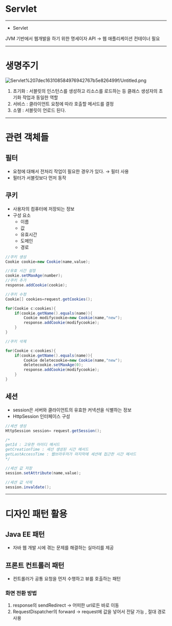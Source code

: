 # Servlet

---

- Servlet

JVM 기반에서 웹개발을 하기 위한 명세이자 API → 웹 애플리케이션 컨테이너 필요

---

# 생명주기

![Servlet%207dec163108584976942767b5e826499f/Untitled.png](Servlet%207dec163108584976942767b5e826499f/Untitled.png)

1. 초기화 : 서블릿의 인스턴스를 생성하고 리소스를 로드하는 등 클래스 생성자의 초기화 작업과 동일한 역할
2. 서비스 : 클라이언트 요청에 따라 호출할 메서드를 결정
3. 소멸 : 서블릿이 언로드 된다.

---

# 관련 객체들

## 필터

- 요청에 대해서 전처리 작업이 필요한 경우가 있다. → 필터 사용
- 필터가 서블릿보다 먼저 동작

## 쿠키

- 사용자의 컴퓨터에 저장되는 정보
- 구성 요소
    - 이름
    - 값
    - 유효시간
    - 도메인
    - 경로

```java
//쿠키 생성
Cookie cookie=new Cookie(name,value);

//유효 시간 설정
cookie.setMaxAge(number);
//쿠키 추가
response.addCookie(cookie);

//쿠키 수정 
Cookie[] cookies=request.getCookies();

for(Cookie c:cookies){
	if(cookie.getName().equals(name)){
		Cookie modifycookie=new Cookie(name,"new");
		response.addCookie(modifycookie);
	}
}

//쿠키 삭제

for(Cookie c:cookies){
	if(cookie.getName().equals(name)){
		Cookie deletecookie=new Cookie(name,"new");
		deletecookie.setMaxAge(0);
		response.addCookie(modifycookie);
	}
}
```

## 세션

- session은 서버와 클라이언트의 유효한 커넥션을 식별하는 정보
- HttpSession 인터페이스 구성

```java
//세션 생성
HttpSession session= request.getSession();

/*
getId : 고유한 아이디 메서드
getCreationTime : 세선 생성된 시간 메서드
getLastAccessTime : 웹브라우저가 마지막에 세션에 접근한 시간 메서드
*/

//세선 값 저장
session.setAttribute(name,value);

//세션 값 삭제
session.invaldate();

```

---

# 디자인 패턴 활용

## Java EE 패턴

- 자바 웹 개발 시에 겪는 문제를 해결하는 실마리를 제공

## 프론트 컨트롤러 패턴

- 컨트롤러가 공통 요청을 먼저 수행하고 뷰를 호출하는 패턴

### 화면 전환 방법

1.  response의 sendRedirect → 어떠한 url로든 바로 이동
2. RequestDispatcher의 forward → request에 값을 넣어서 전달 가능 , 절대 경로 사용